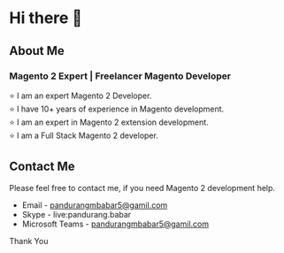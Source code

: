 # Hi there 👋

## About Me
### Magento 2 Expert | Freelancer Magento Developer
⭐️ I am an expert Magento 2 Developer.<br>
⭐️ I have 10+ years of experience in Magento development.<br>
⭐️ I am an expert in Magento 2 extension development.<br>
⭐️ I am a Full Stack Magento 2 developer.<br>


## Contact Me
Please feel free to contact me, if you need Magento 2 development help.

* Email - pandurangmbabar5@gamil.com
* Skype - live:pandurang.babar
* Microsoft Teams - pandurangmbabar5@gamil.com

Thank You
